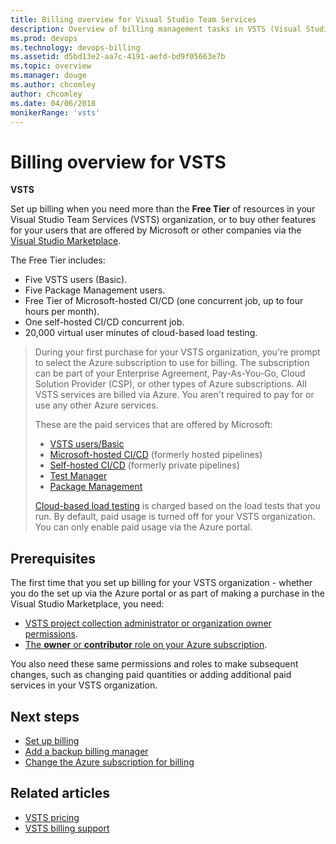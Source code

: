 ```yaml
---
title: Billing overview for Visual Studio Team Services
description: Overview of billing management tasks in VSTS (Visual Studio Team Services), including how to set up billing, make purchases, and change Azure subscription for billing
ms.prod: devops
ms.technology: devops-billing
ms.assetid: d5bd13e2-aa7c-4191-aefd-bd9f05663e7b
ms.topic: overview
ms.manager: douge
ms.author: chcomley
author: chcomley
ms.date: 04/06/2018
monikerRange: 'vsts'
---
```



# Billing overview for VSTS

**VSTS**

Set up billing when you need more than the **Free Tier** of resources in your Visual Studio Team Services (VSTS) organization, or to buy other features for your users that are offered by Microsoft or other companies via the [Visual Studio Marketplace](https://marketplace.visualstudio.com/).

The Free Tier includes:

* Five VSTS users (Basic).
* Five Package Management users.
* Free Tier of Microsoft-hosted CI/CD (one concurrent job, up to four hours per month).
* One self-hosted CI/CD concurrent job.
* 20,000 virtual user minutes of cloud-based load testing.

> During your first purchase for your VSTS organization, you're prompt to select the Azure subscription to use for billing. The subscription can be part of your
> Enterprise Agreement, Pay-As-You-Go, Cloud Solution Provider (CSP), or other types of Azure subscriptions. All VSTS services are billed via Azure. You aren't required to pay for or use any other Azure services.
> 
> These are the paid services that are offered by Microsoft:
>
> * [VSTS users/Basic](https://marketplace.visualstudio.com/items?itemName=ms.vss-vstsuser)
> * [Microsoft-hosted CI/CD](https://marketplace.visualstudio.com/items?itemName=ms.build-release-hosted-pipelines) (formerly hosted pipelines)
> * [Self-hosted CI/CD](https://marketplace.visualstudio.com/items?itemName=ms.build-release-private-pipelines) (formerly private pipelines)
> * [Test Manager](https://marketplace.visualstudio.com/items?itemName=ms.vss-testmanager-web)
> * [Package Management](https://marketplace.visualstudio.com/items?itemName=ms.feed)
>
> [Cloud-based load testing](buy-load-testing-vs.md) is charged based on the load tests that you run. By default, paid usage is turned off for your VSTS organization.
> You can only enable paid usage via the Azure portal.

## Prerequisites

The first time that you set up billing for your VSTS organization - whether you do the set up via the Azure portal or as part of making a purchase in the Visual Studio Marketplace, you need:

* [VSTS project collection administrator or organization owner permissions](../accounts/faq-add-delete-users.md#find-owner).
* [The **owner** or **contributor** role on your Azure subscription](add-backup-billing-managers.md).

You also need these same permissions and roles to make subsequent changes, such as changing paid quantities or adding additional paid services in your VSTS organization.

## Next steps

* [Set up billing](set-up-billing-for-your-organization-vs.md)
* [Add a backup billing manager](add-backup-billing-managers.md)
* [Change the Azure subscription for billing](change-azure-subscription.md)

## Related articles

* [VSTS pricing](https://azure.microsoft.com/pricing/details/visual-studio-team-services/)
* [VSTS billing support](https://visualstudio.microsoft.com/team-services/support/)